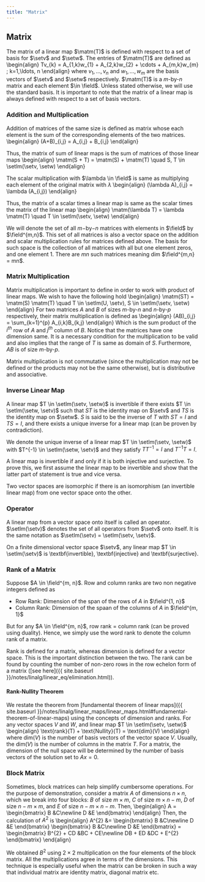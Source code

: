 ```yaml
---
title: "Matrix"
---
```


<!-- %%%%%%%%%%%%%%%%%%%%%%%%%%%%%% -->
## Matrix
The matrix of a linear map $\matm(T)$ is defined with respect to a set of basis for $\setv$ and $\setw$. The entries of $\matm(T)$ are defined as
\begin{align}
    Tv_{k} = A_{1,k}w_{1} + A_{2,k}w_{2} + \cdots + A_{m,k}w_{m} \; k=1,\ldots, n
\end{align}
where $v_{1}, \ldots, v_{n}$ and $w_{1}, \ldots, w_{m}$ are the basis vectors of $\setv$ and $\setw$ respectively. $\matm(T)$ is a $m$-by-$n$ matrix and each element $\in \field$. Unless stated otherwise, we will use the standard basis.
It is important to note that the matrix of a linear map is always defined with respect to a set of basis vectors.


<!-- %%%%%%%%%%%%%%%%%%%%%%%%%%%%%% -->
### Addition and Multiplication
Addition of matrices of the same size is defined as matrix whose each element is the sum of the corresponding elements of the two matrices.
\begin{align}
    (A+B)\_{i,j} = A_{i,j} + B_{i,j}
\end{align}

Thus, the matrix of sum of linear maps is the sum of matrices of those linear maps
\begin{align}
    \matm(S + T) = \matm(S) + \matm(T) \quad S, T \in \setlm(\setv, \setw)
\end{align}

The scalar multiplication with $\lambda \in \field$ is same as multiplying each element of the original matrix with $\lambda$
\begin{align}
    (\lambda A)\_{i,j} = \lambda (A_{i,j})
\end{align}

Thus, the matrix of a scalar times a linear map is same as the scalar times the matrix of the linear map
\begin{align}
    \matm(\lambda T) = \lambda \matm(T) \quad T \in \setlm(\setv, \setw)
\end{align}

We will denote the set of all $m-$by$-n$ matrices with elements in $\field$ by $\field^{m,n}$. This set of all matrices is also a vector space on the addition and scalar multiplication rules for matrices defined above. The basis for such space is the collection of all matrices with all but one element zeros, and one element 1. There are $mn$ such matrices meaning dim $\field^{m,n} = mn$.


<!-- %%%%%%%%%%%%%%%%%%%%%%%%%%%%%% -->
### Matrix Multiplication
Matrix multiplication is important to define in order to work with product of linear maps. We wish to have the following hold
\begin{align}
    \matm(ST) = \matm(S) \matm(T) \quad T \in \setlm(U, \setv), S \in \setlm(\setv, \setw)
\end{align}
For two matrices $A$ and $B$ of sizes $m$-by-$n$ and $n$-by-$p$ respectively, their matrix multiplication is defined as
\begin{align}
    (AB)\_{i,j} = \sum_{k=1}^{p} A_{i,k}B_{k,j}
\end{align}
Which is the sum product of the $i^{th}$ row of $A$ and $j^{th}$ column of $B$. Notice that the matrices have one dimension same. It is a necessary condition for the multiplication to be valid and also implies that the range of $T$ is same as domain of $S$. Furthermore, $AB$ is of size $m$-by-$p$.

Matrix multiplication is not commutative (since the multiplication may not be defined or the products may not be the same otherwise), but is distributive and associative.


<!-- %%%%%%%%%%%%%%%%%%%%%%%%%%%%%% -->
### Inverse Linear Map
A linear map $T \in \setlm(\setv, \setw)$ is invertible if there exists $T \in \setlm(\setw, \setv)$ such that $ST$ is the identity map on $\setv$ and $TS$ is the identity map on $\setw$. $S$ is said to be the inverse of $T$ with $ST = I$ and $TS = I$, and there exists a unique inverse for a linear map (can be proven by contradiction).

We denote the unique inverse of a linear map $T \in \setlm(\setv, \setw)$ with $T^{-1} \in \setlm(\setw, \setv)$ and they satisfy $TT^{-1} = I$ and $T^{-1}T = I$.

A linear map is invertible if and only if it is both injective and surjective. To prove this, we first assume the linear map to be invertible and show that the latter part of statement is true and vice versa.

Two vector spaces are isomorphic if there is an isomorphism (an invertible linear map) from one vector space onto the other.


<!-- %%%%%%%%%%%%%%%%%%%%%%%%%%%%%% -->
### Operator
A linear map from a vector space onto itself is called an operator. $\setlm(\setv)$ denotes the set of all operators from $\setv$ onto itself. It is the same notation as $\setlm(\setv) = \setlm(\setv, \setv)$.

On a finite dimensional vector space $\setv$, any linear map $T \in \setlm(\setv)$ is \textbf{invertible}, \textbf{injective} and \textbf{surjective}.

<!-- %%%%%%%%%%%%%%%%%%%%%%%%%%%%%% -->
### Rank of a Matrix
Suppose $A \in \field^{m, n}$. Row and column ranks are two non negative integers defined as
* Row Rank: Dimension of the span of the rows of $A$ in $\field^{1, n}$
* Column Rank: Dimension of the spaan of the columns of $A$ in $\field^{m, 1}$

But for any $A \in \field^{m, n}$, row rank $=$ column rank (can be proved using duality). Hence, we simply use the word rank to denote the column rank of a matrix.

Rank is defined for a matrix, whereas dimension is defined for a vector space. This is the important distinction between the two. The rank can be found by counting the number of non-zero rows in the row echelon form of a matrix ([see here]({{ site.baseurl }}/notes/linalg/linear_eq/elimination.html)).

<!-- %%%%%%%%%%%%%%%%%%%%%%%%%%%%%% -->
#### Rank-Nullity Theorem
We restate the theorem from [fundamental theorem of linear maps]({{ site.baseurl }}/notes/linalg/linear_maps/linear_maps.html#fundamental-theorem-of-linear-maps) using the concepts of dimension and ranks. For any vector spaces $V$ and $W$, and linear map $T \in \setlm(\setv, \setw)$
\begin{align}
    \text{rank}(T) + \text{Nullity}(T) = \text{dim}(V)
\end{align}
where dim$(V)$ is the number of basis vectors of the vector space $V$. Usually, the dim$(V)$ is the number of columns in the matrix $T$. For a matrix, the dimension of the null space will be determined by the number of basis vectors of the solution set to $Ax=0$.

<!-- %%%%%%%%%%%%%%%%%%%%%%%%%%%%%% -->
### Block Matrix
Sometimes, block matrices can help simplify cumbersome operations. For the purpose of demonstration, consider a matrix $A$ of dimensions $n \times n$, which we break into four blocks: $B$ of size $m \times m$, $C$ of size $m \times n-m$, $D$ of size $n-m \times m$, and $E$ of size $n-m \times n-m$. Then,
\begin{align}
    A = \begin{bmatrix}
        B &C\newline D &E
    \end{bmatrix}
\end{align}
Then, the calculation of $A^{2}$ is
\begin{align}
    A^{2} &= \begin{bmatrix}
        B &C\newline D &E
    \end{bmatrix}
    \begin{bmatrix}
        B &C\newline D &E
    \end{bmatrix} =
    \begin{bmatrix}
        B^{2} + CD &BC + CE\newline DB + ED &DC + E^{2}
    \end{bmatrix}
\end{align}

We obtained $B^{2}$ using $2 \times 2$ multiplication on the four elements of the block matrix. All the multiplications agree in terms of the dimensions. This technique is especially useful when the matrix can be broken in such a way that individual matrix are identity matrix, diagonal matrix etc.
